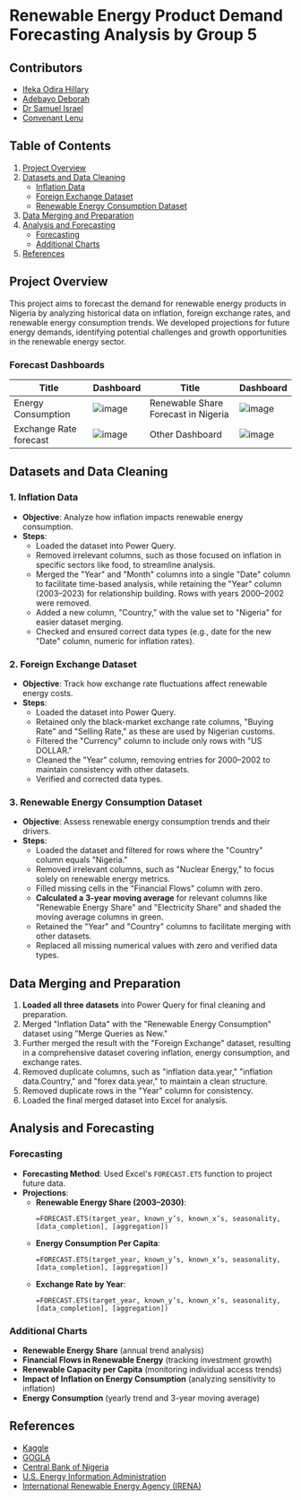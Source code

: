 # Renewable Energy Product Demand Forecasting Analysis by Group 5

## Contributors
- [Ifeka Odira Hillary](https://github.com/od-blip) 
- [Adebayo Deborah](https://github.com/Deborah8991?tab=projects)
- [Dr Samuel Israel](https://github.com/drsam-israel)
- [Convenant Lenu](https://github.com/Covenant9)

## Table of Contents
1. [Project Overview](#project-overview)
2. [Datasets and Data Cleaning](#datasets-and-data-cleaning)
   - [Inflation Data](#1-inflation-data)
   - [Foreign Exchange Dataset](#2-foreign-exchange-dataset)
   - [Renewable Energy Consumption Dataset](#3-renewable-energy-consumption-dataset)
3. [Data Merging and Preparation](#data-merging-and-preparation)
4. [Analysis and Forecasting](#analysis-and-forecasting)
   - [Forecasting](#forecasting)
   - [Additional Charts](#additional-charts)
5. [References](#references)

## Project Overview
This project aims to forecast the demand for renewable energy products in Nigeria by analyzing historical data on inflation, foreign exchange rates, and renewable energy consumption trends. We developed projections for future energy demands, identifying potential challenges and growth opportunities in the renewable energy sector.
### Forecast Dashboards

| Title | Dashboard| Title | Dashboard|
|--------------------|-----------------------|-------------------------|-----------------------------------------|
|Energy Consumption | ![image](https://github.com/user-attachments/assets/3e2457dc-1595-46cc-a778-07f33063f80b)|Renewable Share Forecast in Nigeria |![image](https://github.com/user-attachments/assets/ad241b62-438f-4d9a-b6cc-8cf80e54ab4e)
|Exchange Rate forecast  |![image](https://github.com/user-attachments/assets/340a89c8-8df6-46ef-b134-58f0bcb7084b)|Other Dashboard | ![image](https://github.com/user-attachments/assets/60a14155-88ab-4274-b040-c1cbd9ac860d)


## Datasets and Data Cleaning

### 1. Inflation Data
- **Objective**: Analyze how inflation impacts renewable energy consumption.
- **Steps**:
  - Loaded the dataset into Power Query.
  - Removed irrelevant columns, such as those focused on inflation in specific sectors like food, to streamline analysis.
  - Merged the "Year" and "Month" columns into a single "Date" column to facilitate time-based analysis, while retaining the "Year" column (2003–2023) for relationship building. Rows with years 2000–2002 were removed.
  - Added a new column, "Country," with the value set to "Nigeria" for easier dataset merging.
  - Checked and ensured correct data types (e.g., date for the new "Date" column, numeric for inflation rates).

### 2. Foreign Exchange Dataset
- **Objective**: Track how exchange rate fluctuations affect renewable energy costs.
- **Steps**:
  - Loaded the dataset into Power Query.
  - Retained only the black-market exchange rate columns, "Buying Rate" and "Selling Rate," as these are used by Nigerian customs.
  - Filtered the "Currency" column to include only rows with "US DOLLAR."
  - Cleaned the "Year" column, removing entries for 2000–2002 to maintain consistency with other datasets.
  - Verified and corrected data types.

### 3. Renewable Energy Consumption Dataset
- **Objective**: Assess renewable energy consumption trends and their drivers.
- **Steps**:
  - Loaded the dataset and filtered for rows where the "Country" column equals "Nigeria."
  - Removed irrelevant columns, such as "Nuclear Energy," to focus solely on renewable energy metrics.
  - Filled missing cells in the "Financial Flows" column with zero.
  - **Calculated a 3-year moving average** for relevant columns like "Renewable Energy Share" and "Electricity Share" and shaded the moving average columns in green.
  - Retained the "Year" and "Country" columns to facilitate merging with other datasets.
  - Replaced all missing numerical values with zero and verified data types.

## Data Merging and Preparation
1. **Loaded all three datasets** into Power Query for final cleaning and preparation.
2. Merged "Inflation Data" with the "Renewable Energy Consumption" dataset using "Merge Queries as New."
3. Further merged the result with the "Foreign Exchange" dataset, resulting in a comprehensive dataset covering inflation, energy consumption, and exchange rates.
4. Removed duplicate columns, such as "inflation data.year," "inflation data.Country," and "forex data.year," to maintain a clean structure.
5. Removed duplicate rows in the "Year" column for consistency.
6. Loaded the final merged dataset into Excel for analysis.

## Analysis and Forecasting

### Forecasting
- **Forecasting Method**: Used Excel's `FORECAST.ETS` function to project future data.
- **Projections**:
  - **Renewable Energy Share (2003–2030)**:
    ```excel
    =FORECAST.ETS(target_year, known_y’s, known_x’s, seasonality, [data_completion], [aggregation])
    ```
  - **Energy Consumption Per Capita**:
    ```excel
    =FORECAST.ETS(target_year, known_y’s, known_x’s, seasonality, [data_completion], [aggregation])
    ```
  - **Exchange Rate by Year**:
    ```excel
    =FORECAST.ETS(target_year, known_y’s, known_x’s, seasonality, [data_completion], [aggregation])
    ```

### Additional Charts
- **Renewable Energy Share** (annual trend analysis)
- **Financial Flows in Renewable Energy** (tracking investment growth)
- **Renewable Capacity per Capita** (monitoring individual access trends)
- **Impact of Inflation on Energy Consumption** (analyzing sensitivity to inflation)
- **Energy Consumption** (yearly trend and 3-year moving average)


## References
- [Kaggle](https://www.kaggle.com)
- [GOGLA](https://www.gogla.org)
- [Central Bank of Nigeria](https://www.cbn.gov.ng)
- [U.S. Energy Information Administration](https://www.eia.gov/renewable)
- [International Renewable Energy Agency (IRENA)](https://www.irena.org)
